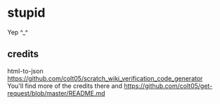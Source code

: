 # stupid
Yep ^_^
## credits
html-to-json  
https://github.com/colt05/scratch_wiki_verification_code_generator  
You'll find more of the credits there and https://github.com/colt05/get-request/blob/master/README.md  
